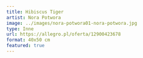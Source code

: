 ```yaml
---
title: Hibiscus Tiger
artist: Nora Potwora
image: ../images/nora-potwora01-nora-potwora.jpg
type: Inne
url: https://allegro.pl/oferta/12900423678
format: 40x50 cm
featured: true
---
```

